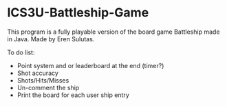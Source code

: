 # ICS3U-Battleship-Game

This program is a fully playable version of the board game Battleship made in Java. Made by Eren Sulutas. 

To do list:  
- Point system and or leaderboard at the end (timer?)
- Shot accuracy
- Shots/Hits/Misses
- Un-comment the ship 
- Print the board for each user ship entry 
